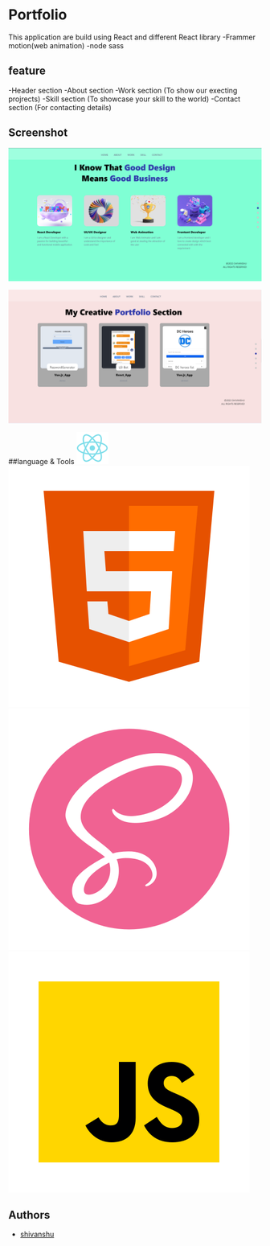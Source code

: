 # Portfolio

This application are build using React and different React library 
-Frammer motion(web animation)
-node sass

## feature
-Header section
-About section
-Work section (To show our execting projrects)
-Skill section (To showcase your skill to the world)
-Contact section (For contacting details)

## Screenshot

![App Screenshot](src/assets/project_scr0.png)

![App Screenshot](src/assets/project_scr1.png)

##language & Tools
![logo](/src/assets/react.png)
![logo](/src/assets/html.png)
![logo](/src/assets/sass.png)
![logo](/src/assets/javascript.png)

## Authors
- [shivanshu](https://github.com/shivansh-sagar)